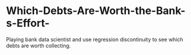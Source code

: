 # Which-Debts-Are-Worth-the-Bank-s-Effort-
Playing bank data scientist and use regression discontinuity to see which debts are worth collecting.
